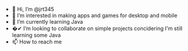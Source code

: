 - 👋 Hi, I’m @jrt345
- 👀 I’m interested in making apps and games for desktop and mobile
- 🌱 I’m currently learning Java
- �✔ I’m looking to collaborate on simple projects concidering I'm still learning some Java
- 📫 How to reach me 

<!---
jrt345/jrt345 is a ✨ special ✨ repository because its `README.md` (this file) appears on your GitHub profile.
You can click the Preview link to take a look at your changes.
--->
